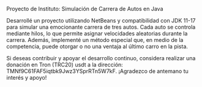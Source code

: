 Proyecto de Instituto: Simulación de Carrera de Autos en Java

Desarrollé un proyecto utilizando NetBeans y compatibilidad con JDK 11-17 para simular una emocionante carrera de tres autos. Cada auto se controla mediante hilos, lo que permite asignar velocidades aleatorias durante la carrera. Además, implementé un método especial que, en medio de la competencia, puede otorgar o no una ventaja al último carro en la pista.

Si deseas contribuir y apoyar el desarrollo continuo, considera realizar una donación en Tron (TRC20) usdt a la dirección: TMNf9C61FAF5iqtbk9Jwz3YSprRTn5W7kF. 
¡Agradezco de antemano tu interés y apoyo!
